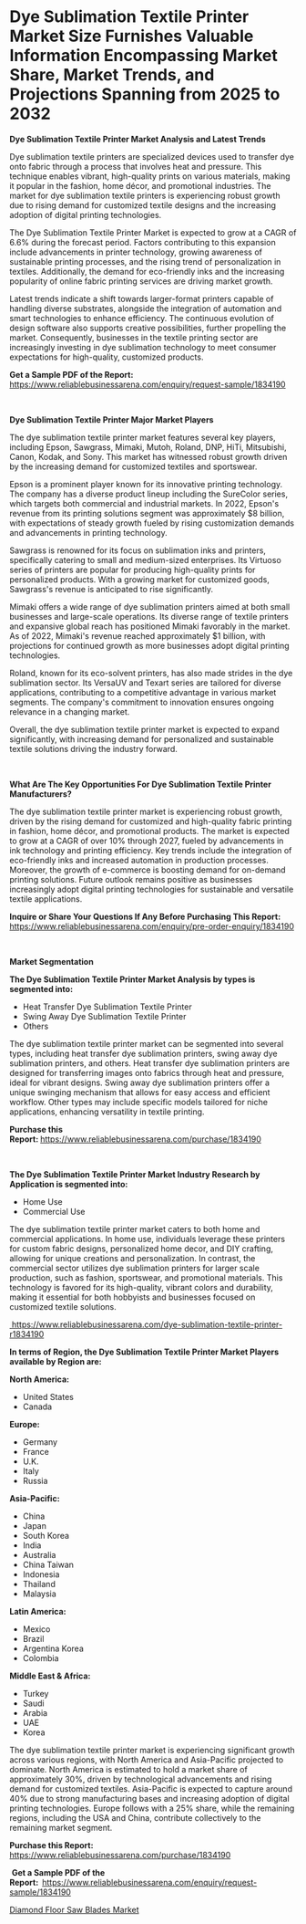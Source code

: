 <p><h1>Dye Sublimation Textile Printer Market Size Furnishes Valuable Information Encompassing Market Share, Market Trends, and Projections Spanning from 2025 to 2032</h1></p><p><strong>Dye Sublimation Textile Printer Market Analysis and Latest Trends</strong></p>
<p><p>Dye sublimation textile printers are specialized devices used to transfer dye onto fabric through a process that involves heat and pressure. This technique enables vibrant, high-quality prints on various materials, making it popular in the fashion, home décor, and promotional industries. The market for dye sublimation textile printers is experiencing robust growth due to rising demand for customized textile designs and the increasing adoption of digital printing technologies.</p><p>The Dye Sublimation Textile Printer Market is expected to grow at a CAGR of 6.6% during the forecast period. Factors contributing to this expansion include advancements in printer technology, growing awareness of sustainable printing processes, and the rising trend of personalization in textiles. Additionally, the demand for eco-friendly inks and the increasing popularity of online fabric printing services are driving market growth. </p><p>Latest trends indicate a shift towards larger-format printers capable of handling diverse substrates, alongside the integration of automation and smart technologies to enhance efficiency. The continuous evolution of design software also supports creative possibilities, further propelling the market. Consequently, businesses in the textile printing sector are increasingly investing in dye sublimation technology to meet consumer expectations for high-quality, customized products.</p></p>
<p><strong>Get a Sample PDF of the Report:&nbsp;</strong> <a href="https://www.reliablebusinessarena.com/enquiry/request-sample/1834190?utm_campaign=3531&utm_medium=2&utm_source=Github&utm_content=ia&utm_term=11042025&utm_id=dye-sublimation-textile-printer">https://www.reliablebusinessarena.com/enquiry/request-sample/1834190</a></p>
<p>&nbsp;</p>
<p><strong>Dye Sublimation Textile Printer Major Market Players</strong></p>
<p><p>The dye sublimation textile printer market features several key players, including Epson, Sawgrass, Mimaki, Mutoh, Roland, DNP, HiTi, Mitsubishi, Canon, Kodak, and Sony. This market has witnessed robust growth driven by the increasing demand for customized textiles and sportswear.</p><p>Epson is a prominent player known for its innovative printing technology. The company has a diverse product lineup including the SureColor series, which targets both commercial and industrial markets. In 2022, Epson's revenue from its printing solutions segment was approximately $8 billion, with expectations of steady growth fueled by rising customization demands and advancements in printing technology.</p><p>Sawgrass is renowned for its focus on sublimation inks and printers, specifically catering to small and medium-sized enterprises. Its Virtuoso series of printers are popular for producing high-quality prints for personalized products. With a growing market for customized goods, Sawgrass's revenue is anticipated to rise significantly.</p><p>Mimaki offers a wide range of dye sublimation printers aimed at both small businesses and large-scale operations. Its diverse range of textile printers and expansive global reach has positioned Mimaki favorably in the market. As of 2022, Mimaki's revenue reached approximately $1 billion, with projections for continued growth as more businesses adopt digital printing technologies.</p><p>Roland, known for its eco-solvent printers, has also made strides in the dye sublimation sector. Its VersaUV and Texart series are tailored for diverse applications, contributing to a competitive advantage in various market segments. The company's commitment to innovation ensures ongoing relevance in a changing market.</p><p>Overall, the dye sublimation textile printer market is expected to expand significantly, with increasing demand for personalized and sustainable textile solutions driving the industry forward.</p></p>
<p>&nbsp;</p>
<p><strong>What Are The Key Opportunities For Dye Sublimation Textile Printer Manufacturers?</strong></p>
<p><p>The dye sublimation textile printer market is experiencing robust growth, driven by the rising demand for customized and high-quality fabric printing in fashion, home décor, and promotional products. The market is expected to grow at a CAGR of over 10% through 2027, fueled by advancements in ink technology and printing efficiency. Key trends include the integration of eco-friendly inks and increased automation in production processes. Moreover, the growth of e-commerce is boosting demand for on-demand printing solutions. Future outlook remains positive as businesses increasingly adopt digital printing technologies for sustainable and versatile textile applications.</p></p>
<p><strong>Inquire or Share Your Questions If Any Before Purchasing This Report:</strong> <a href="https://www.reliablebusinessarena.com/enquiry/pre-order-enquiry/1834190?utm_campaign=3531&utm_medium=2&utm_source=Github&utm_content=ia&utm_term=11042025&utm_id=dye-sublimation-textile-printer">https://www.reliablebusinessarena.com/enquiry/pre-order-enquiry/1834190</a></p>
<p>&nbsp;</p>
<p><strong>Market Segmentation</strong></p>
<p><strong>The Dye Sublimation Textile Printer Market Analysis by types is segmented into:</strong></p>
<p><ul><li>Heat Transfer Dye Sublimation Textile Printer</li><li>Swing Away Dye Sublimation Textile Printer</li><li>Others</li></ul></p>
<p><p>The dye sublimation textile printer market can be segmented into several types, including heat transfer dye sublimation printers, swing away dye sublimation printers, and others. Heat transfer dye sublimation printers are designed for transferring images onto fabrics through heat and pressure, ideal for vibrant designs. Swing away dye sublimation printers offer a unique swinging mechanism that allows for easy access and efficient workflow. Other types may include specific models tailored for niche applications, enhancing versatility in textile printing.</p></p>
<p><strong>Purchase this Report:&nbsp;</strong><a href="https://www.reliablebusinessarena.com/purchase/1834190?utm_campaign=3531&utm_medium=2&utm_source=Github&utm_content=ia&utm_term=11042025&utm_id=dye-sublimation-textile-printer">https://www.reliablebusinessarena.com/purchase/1834190</a></p>
<p>&nbsp;</p>
<p><strong>The Dye Sublimation Textile Printer Market Industry Research by Application is segmented into:</strong></p>
<p><ul><li>Home Use</li><li>Commercial Use</li></ul></p>
<p><p>The dye sublimation textile printer market caters to both home and commercial applications. In home use, individuals leverage these printers for custom fabric designs, personalized home decor, and DIY crafting, allowing for unique creations and personalization. In contrast, the commercial sector utilizes dye sublimation printers for larger scale production, such as fashion, sportswear, and promotional materials. This technology is favored for its high-quality, vibrant colors and durability, making it essential for both hobbyists and businesses focused on customized textile solutions.</p></p>
<p><a href="https://www.reliablebusinessarena.com/dye-sublimation-textile-printer-r1834190?utm_campaign=3531&utm_medium=2&utm_source=Github&utm_content=ia&utm_term=11042025&utm_id=dye-sublimation-textile-printer">&nbsp;https://www.reliablebusinessarena.com/dye-sublimation-textile-printer-r1834190</a></p>
<p><strong>In terms of Region, the Dye Sublimation Textile Printer Market Players available by Region are:</strong></p>
<p>
    <p> <strong> North America: </strong>
        <ul>
            <li>United States</li>
            <li>Canada</li>
        </ul>
        </p> 
    <p> <strong> Europe: </strong>
        <ul>
            <li>Germany</li>
            <li>France</li>
            <li>U.K.</li>
            <li>Italy</li>
            <li>Russia</li>
        </ul>
        </p> 
    <p> <strong> Asia-Pacific: </strong>
        <ul>
            <li>China</li>
            <li>Japan</li>
            <li>South Korea</li>
            <li>India</li>
            <li>Australia</li>
            <li>China Taiwan</li>
            <li>Indonesia</li>
            <li>Thailand</li>
            <li>Malaysia</li>
        </ul>
        </p> 
    <p> <strong> Latin America: </strong>
        <ul>
            <li>Mexico</li>
            <li>Brazil</li>
            <li>Argentina Korea</li>
            <li>Colombia</li>
        </ul>
        </p> 
    <p> <strong> Middle East & Africa: </strong>
        <ul>
            <li>Turkey</li>
            <li>Saudi</li>
            <li>Arabia</li>
            <li>UAE</li>
            <li>Korea</li>
        </ul>
    </p>
    </p>
<p><p>The dye sublimation textile printer market is experiencing significant growth across various regions, with North America and Asia-Pacific projected to dominate. North America is estimated to hold a market share of approximately 30%, driven by technological advancements and rising demand for customized textiles. Asia-Pacific is expected to capture around 40% due to strong manufacturing bases and increasing adoption of digital printing technologies. Europe follows with a 25% share, while the remaining regions, including the USA and China, contribute collectively to the remaining market segment.</p></p>
<p><strong>Purchase this Report: </strong><a href="https://www.reliablebusinessarena.com/purchase/1834190?utm_campaign=3531&utm_medium=2&utm_source=Github&utm_content=ia&utm_term=11042025&utm_id=dye-sublimation-textile-printer">https://www.reliablebusinessarena.com/purchase/1834190</a></p>
<p>&nbsp;<strong>Get a Sample PDF of the Report:&nbsp;&nbsp;</strong><a href="https://www.reliablebusinessarena.com/enquiry/request-sample/1834190?utm_campaign=3531&utm_medium=2&utm_source=Github&utm_content=ia&utm_term=11042025&utm_id=dye-sublimation-textile-printer">https://www.reliablebusinessarena.com/enquiry/request-sample/1834190</a></p>
<p><strong></strong></p>
<p><p><a href="https://github.com/darouthiamnl/Market-Research-Report-List-1/blob/main/diamond-floor-saw-blades-market.md?utm_campaign=3531&utm_medium=2&utm_source=Github&utm_content=ia&utm_term=11042025&utm_id=dye-sublimation-textile-printer">Diamond Floor Saw Blades Market</a></p></p>